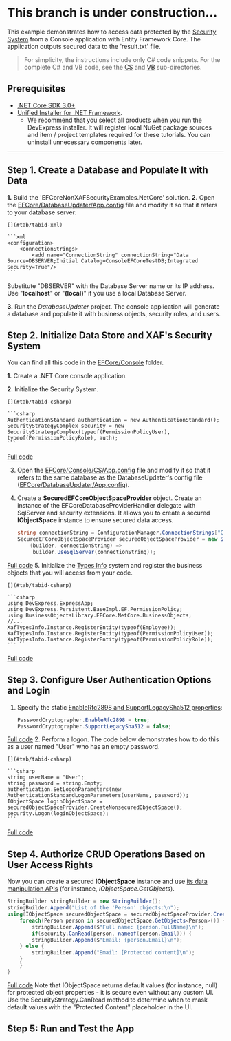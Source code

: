 <!-- default file list -->

# This branch is under construction...

This example demonstrates how to access data protected by the [Security System](https://docs.devexpress.com/eXpressAppFramework/113366/concepts/security-system/security-system-overview) from a Console application with Entity Framework Core. The application outputs secured data to the 'result.txt' file.

>For simplicity, the instructions include only C# code snippets. For the complete C# and VB code, see the [CS](CS) and [VB](VB) sub-directories.
 
## Prerequisites
- [.NET Core SDK 3.0+](https://dotnet.microsoft.com/download/dotnet-core)
- [Unified Installer for .NET Framework](https://www.devexpress.com/Products/Try/).
  - We recommend that you select all  products when you run the DevExpress installer. It will register local NuGet package sources and item / project templates required for these tutorials. You can uninstall unnecessary components later.
  
***
  
## Step 1. Create a Database and Populate It with Data

**1.** Build the 'EFCoreNonXAFSecurityExamples.NetCore' solution.
**2.** Open the [EFCore/DatabaseUpdater/App.config](https://github.com/DevExpress-Examples/XAF_how-to-use-the-integrated-mode-of-the-security-system-in-non-xaf-applications-e4908/tree/20.1/EFCore/DatabaseUpdater/App.config) file and modify it so that it refers to your database server:
	
	[](#tab/tabid-xml)
	
	```xml
	<configuration>
  		<connectionStrings>
			<add name="ConnectionString" connectionString="Data Source=DBSERVER;Initial Catalog=ConsoleEFCoreTestDB;Integrated Security=True"/>
	```

Substitute "DBSERVER" with the Database Server name or its IP address. Use "**localhost**" or "**(local)**" if you use a local Database Server.
    
**3.** Run the *DatabaseUpdater* project. The console application will generate a database and populate it with business objects, security roles, and users.



## Step 2. Initialize Data Store and XAF's Security System 

You can find all this code in the [EFCore/Console](EFCore/Console) folder.

**1.** Create a .NET Core console application.

**2.** Initialize the Security System.
	
	[](#tab/tabid-csharp)
	
	```csharp
	AuthenticationStandard authentication = new AuthenticationStandard();
	SecurityStrategyComplex security = new SecurityStrategyComplex(typeof(PermissionPolicyUser), typeof(PermissionPolicyRole), auth);
	```	
[Full code](/EFCore/Console/CS/Program.cs#L16)

3. Open the [EFCore/Console/CS/App.config](https://github.com/DevExpress-Examples/XAF_how-to-use-the-integrated-mode-of-the-security-system-in-non-xaf-applications-e4908/tree/20.1/EFCore/Console/CS/App.config) file and modify it so that it refers to the same database as the DatabaseUpdater's config file ([EFCore/DatabaseUpdater/App.config](https://github.com/DevExpress-Examples/XAF_how-to-use-the-integrated-mode-of-the-security-system-in-non-xaf-applications-e4908/tree/20.1/EFCore/DatabaseUpdater/App.config)).

4. Create a **SecuredEFCoreObjectSpaceProvider** object. Create an instance of the EFCoreDatabaseProviderHandler delegate with SqlServer and security extensions. It allows you to create a secured **IObjectSpace** instance to ensure secured data access.


	[](#tab/tabid-csharp)
	
	```csharp
	string connectionString = ConfigurationManager.ConnectionStrings["ConnectionString"].ConnectionString;
	SecuredEFCoreObjectSpaceProvider securedObjectSpaceProvider = new SecuredEFCoreObjectSpaceProvider(security, typeof(ConsoleDbContext), XafTypesInfo.Instance, connectionString,
	    (builder, connectionString) =>
	     builder.UseSqlServer(connectionString));
	```
[Full code](EFCore/Console/CS/Program.cs#L19)
5. Initialize the [Types Info](https://docs.devexpress.com/eXpressAppFramework/113669/concepts/business-model-design/types-info-subsystem) system and register the business objects that you will access from your code.
	
	[](#tab/tabid-csharp)
	
	```csharp
	using DevExpress.ExpressApp;
	using DevExpress.Persistent.BaseImpl.EF.PermissionPolicy;
	using BusinessObjectsLibrary.EFCore.NetCore.BusinessObjects;
	//...
	XafTypesInfo.Instance.RegisterEntity(typeof(Employee));
	XafTypesInfo.Instance.RegisterEntity(typeof(PermissionPolicyUser));
	XafTypesInfo.Instance.RegisterEntity(typeof(PermissionPolicyRole));
	```
	
[Full code](EFCore/Console/CS/Program.cs#L57)
## Step 3. Configure User Authentication Options and Login
1. Specify the static [EnableRfc2898 and SupportLegacySha512 properties](https://docs.devexpress.com/eXpressAppFramework/112649/Concepts/Security-System/Passwords-in-the-Security-System):
	[](#tab/tabid-csharp)
	
	```csharp
	PasswordCryptographer.EnableRfc2898 = true;
	PasswordCryptographer.SupportLegacySha512 = false;
	```
[Full code](EFCore/Console/CS/Program.cs#L26)
2. Perform a logon. The code below demonstrates how to do this as a user named "User" who has an empty password.

	[](#tab/tabid-csharp)
	
	```csharp
	string userName = "User";
	string password = string.Empty;
	authentication.SetLogonParameters(new AuthenticationStandardLogonParameters(userName, password));
	IObjectSpace loginObjectSpace = securedObjectSpaceProvider.CreateNonsecuredObjectSpace();
	security.Logon(loginObjectSpace);
	```
[Full code](EFCore/Console/CS/Program.cs#L29)
## Step 4. Authorize CRUD Operations Based on User Access Rights
Now you can create a secured **IObjectSpace** instance and use [its data manipulation APIs](https://docs.devexpress.com/eXpressAppFramework/113711/concepts/data-manipulation-and-business-logic/create-read-update-and-delete-data) (for instance, *IObjectSpace.GetObjects*).

[](#tab/tabid-csharp)
	
```csharp
StringBuilder stringBuilder = new StringBuilder();
stringBuilder.Append("List of the 'Person' objects:\n");
using(IObjectSpace securedObjectSpace = securedObjectSpaceProvider.CreateObjectSpace()) {
    foreach(Person person in securedObjectSpace.GetObjects<Person>()) {
        stringBuilder.Append($"Full name: {person.FullName}\n");
        if(security.CanRead(person, nameof(person.Email))) {
	    stringBuilder.Append($"Email: {person.Email}\n");
	} else {
	    stringBuilder.Append("Email: [Protected content]\n");
	}
    } 
}
```
[Full code](EFCore/Console/CS/Program.cs#L36)
Note that IObjectSpace returns default values (for instance, null) for protected object properties - it is secure even without any custom UI. Use the SecurityStrategy.CanRead method to determine when to mask default values with the "Protected Content" placeholder in the UI.

## Step 5: Run and Test the App
